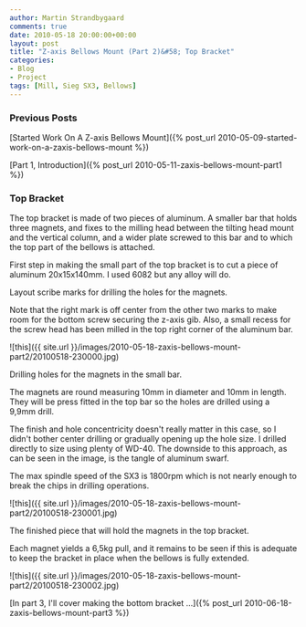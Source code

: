 ```yaml
---
author: Martin Strandbygaard
comments: true
date: 2010-05-18 20:00:00+00:00
layout: post
title: "Z-axis Bellows Mount (Part 2)&#58; Top Bracket"
categories:
- Blog
- Project
tags: [Mill, Sieg SX3, Bellows]
---
```


### Previous Posts

[Started Work On A Z-axis Bellows Mount]({% post_url 2010-05-09-started-work-on-a-zaxis-bellows-mount %})

[Part 1, Introduction]({% post_url 2010-05-11-zaxis-bellows-mount-part1 %})


### Top Bracket

The top bracket is made of two pieces of aluminum. A smaller bar that holds three magnets, and fixes to the milling head between the tilting head mount and the vertical column, and a wider plate screwed to this bar and to which the top part of the bellows is attached.

First step in making the small part of the top bracket is to cut a piece of aluminum 20x15x140mm. I used 6082 but any alloy will do.

Layout scribe marks for drilling the holes for the magnets. 

Note that the right mark is off center from the other two marks to make room for the bottom screw securing the z-axis gib. Also, a small recess for the screw head has been milled in the top right corner of the aluminum bar.

![this]({{ site.url }}/images/2010-05-18-zaxis-bellows-mount-part2/20100518-230000.jpg)

Drilling holes for the magnets in the small bar.

The magnets are round measuring 10mm in diameter and 10mm in length. They will be press fitted in the top bar so the holes are drilled using a 9,9mm drill.

The finish and hole concentricity doesn't really matter in this case, so I didn't bother center drilling or gradually opening up the hole size. I drilled directly to size using plenty of WD-40. The downside to this approach, as can be seen in the image, is the tangle of aluminum swarf.

The max spindle speed of the SX3 is 1800rpm which is not nearly enough to break the chips in drilling operations.

![this]({{ site.url }}/images/2010-05-18-zaxis-bellows-mount-part2/20100518-230001.jpg)

The finished piece that will hold the magnets in the top bracket.

Each magnet yields a 6,5kg pull, and it remains to be seen if this is adequate to keep the bracket in place when the bellows is fully extended.

![this]({{ site.url }}/images/2010-05-18-zaxis-bellows-mount-part2/20100518-230002.jpg)

[In part 3, I'll cover making the bottom bracket ...]({% post_url 2010-06-18-zaxis-bellows-mount-part3 %})
